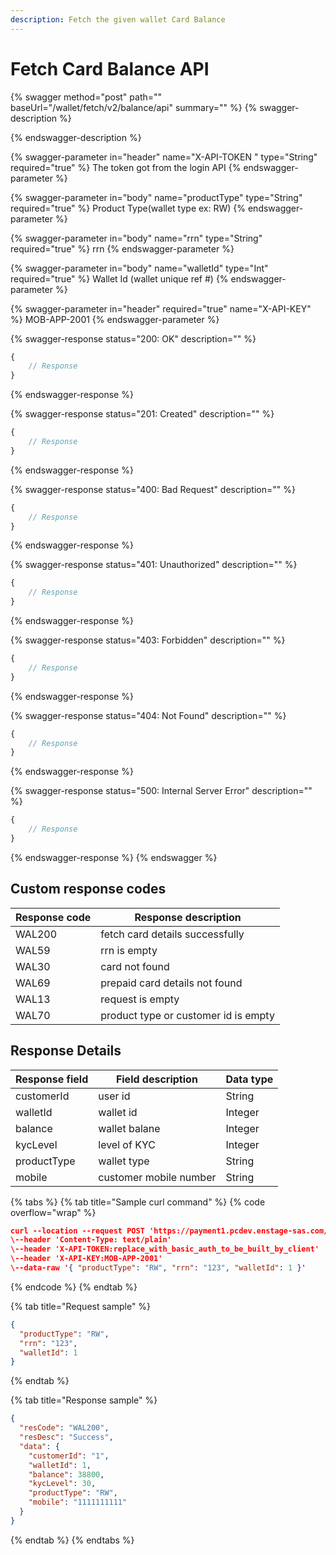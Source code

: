 ```yaml
---
description: Fetch the given wallet Card Balance
---
```


# Fetch Card Balance API



{% swagger method="post" path="" baseUrl="<domain>/wallet/fetch/v2/balance/api" summary="" %}
{% swagger-description %}

{% endswagger-description %}

{% swagger-parameter in="header" name="X-API-TOKEN  " type="String" required="true" %}
​The token got from the login API
{% endswagger-parameter %}

{% swagger-parameter in="body" name="productType" type="String" required="true" %}
​Product Type(wallet type ex: RW)
{% endswagger-parameter %}

{% swagger-parameter in="body" name="rrn" type="String" required="true" %}
rrn
{% endswagger-parameter %}

{% swagger-parameter in="body" name="walletId" type="Int" required="true" %}
Wallet Id (wallet unique ref #)
{% endswagger-parameter %}

{% swagger-parameter in="header" required="true" name="X-API-KEY" %}
MOB-APP-2001
{% endswagger-parameter %}

{% swagger-response status="200: OK" description="" %}
```javascript
{
    // Response
}
```
{% endswagger-response %}

{% swagger-response status="201: Created" description="" %}
```javascript
{
    // Response
}
```
{% endswagger-response %}

{% swagger-response status="400: Bad Request" description="" %}
```javascript
{
    // Response
}
```
{% endswagger-response %}

{% swagger-response status="401: Unauthorized" description="" %}
```javascript
{
    // Response
}
```
{% endswagger-response %}

{% swagger-response status="403: Forbidden" description="" %}
```javascript
{
    // Response
}
```
{% endswagger-response %}

{% swagger-response status="404: Not Found" description="" %}
```javascript
{
    // Response
}
```
{% endswagger-response %}

{% swagger-response status="500: Internal Server Error" description="" %}
```javascript
{
    // Response
}
```
{% endswagger-response %}
{% endswagger %}

## Custom response codes

| Response code | Response description                  |
| ------------- | ------------------------------------- |
| WAL200        | ​fetch card details successfully      |
| WAL59         | ​rrn is empty                         |
| WAL30         | card not found                        |
| WAL69         | prepaid card details not found        |
| WAL13         | ​request is empty                     |
| WAL70         | ​product type or customer id is empty |

## Response Details

| Response field | Field description      | Data type |
| -------------- | ---------------------- | --------- |
| customerId     | user id                | String    |
| walletId       | wallet id              | Integer   |
| balance        | wallet balane          | Integer   |
| kycLevel       | level of KYC           | Integer   |
| productType    | wallet type            | String    |
| mobile         | customer mobile number | String    |

{% tabs %}
{% tab title="Sample curl command" %}
{% code overflow="wrap" %}
```json
curl --location --request POST 'https://payment1.pcdev.enstage-sas.com/wallet/fetch/v2/balance/api'
\--header 'Content-Type: text/plain'
\--header 'X-API-TOKEN:replace_with_basic_auth_to_be_built_by_client'
\--header 'X-API-KEY:MOB-APP-2001'
\--data-raw '{ "productType": "RW", "rrn": "123", "walletId": 1 }'​
```
{% endcode %}
{% endtab %}

{% tab title="Request sample" %}
```json
{
  "productType": "RW",
  "rrn": "123",
  "walletId": 1
}
```
{% endtab %}

{% tab title="Response sample" %}
```json
{
  "resCode": "WAL200",
  "resDesc": "Success",
  "data": {
    "customerId": "1",
    "walletId": 1,
    "balance": 38800,
    "kycLevel": 30,
    "productType": "RW",
    "mobile": "1111111111"
  }
}
```
{% endtab %}
{% endtabs %}
